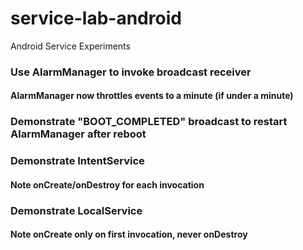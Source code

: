 # service-lab-android
Android Service Experiments

### Use AlarmManager to invoke broadcast receiver
#### AlarmManager now throttles events to a minute (if under a minute)

### Demonstrate "BOOT_COMPLETED" broadcast to restart AlarmManager after reboot

### Demonstrate IntentService 
#### Note onCreate/onDestroy for each invocation

### Demonstrate LocalService
#### Note onCreate only on first invocation, never onDestroy
